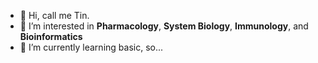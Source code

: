 - 👋 Hi, call me Tin.
- 👀 I’m interested in **Pharmacology**, **System Biology**, **Immunology**, and **Bioinformatics**
- 🌱 I’m currently learning basic, so...

<!---
lksingagerda/lksingagerda is a ✨ special ✨ repository because its `README.md` (this file) appears on your GitHub profile.
You can click the Preview link to take a look at your changes.
--->
